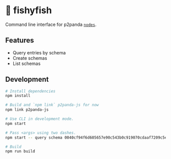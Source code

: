 # 🐡 fishyfish

Command line interface for p2panda [`nodes`](https://github.com/p2panda/aquadoggo).

## Features

- Query entries by schema
- Create schemas
- List schemas

## Development

```bash
# Install dependencies
npm install

# Build and `npm link` p2panda-js for now
npm link p2panda-js

# Use CLI in development mode.
npm start

# Pass <args> using two dashes.
npm start -- query schema 0040cf94f6d605657e90c543b0c919070cdaaf7209c5e1ea58acb8f3568fa2114268dc9ac3bafe12af277d286fce7dc59b7c0c348973c4e9dacbe79485e56ac2a702 --node https://welle.liebechaos.org/ --long

# Build
npm run build
```
